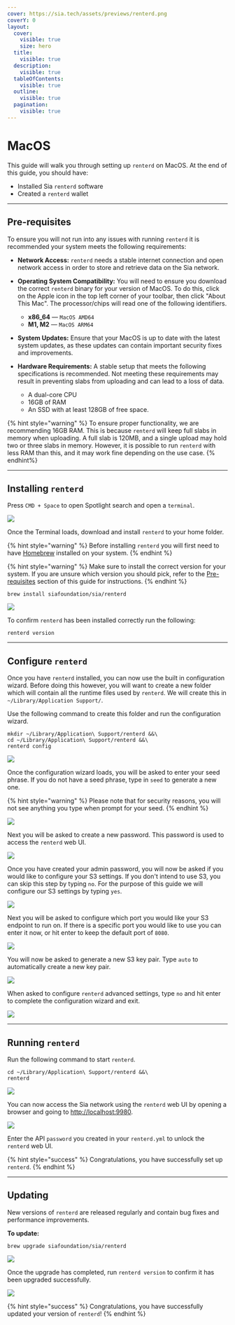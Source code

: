 ```yaml
---
cover: https://sia.tech/assets/previews/renterd.png
coverY: 0
layout:
  cover:
    visible: true
    size: hero
  title:
    visible: true
  description:
    visible: true
  tableOfContents:
    visible: true
  outline:
    visible: true
  pagination:
    visible: true
---
```


# MacOS

This guide will walk you through setting up `renterd` on MacOS. At the end of this guide, you should have:

* Installed Sia `renterd` software
* Created a `renterd` wallet

---

## Pre-requisites

To ensure you will not run into any issues with running `renterd` it is recommended your system meets the following requirements:

* **Network Access:**
  `renterd` needs a stable internet connection and open network access in order to store and retrieve data on the Sia network.

* **Operating System Compatibility:**
  You will need to ensure you download the correct `renterd` binary for your version of MacOS. To do this, click on the Apple icon in the top left corner of your toolbar, then click "About This Mac". The processor/chips will read one of the following identifiers.

  - **x86_64** — `MacOS AMD64`
  - **M1, M2** — `MacOS ARM64`

* **System Updates:** Ensure that your MacOS is up to date with the latest system updates, as these updates can contain important security fixes and improvements.

* **Hardware Requirements:**
  A stable setup that meets the following specifications is recommended. Not meeting these requirements may result in preventing slabs from uploading and can lead to a loss of data.

  - A dual-core CPU
  - 16GB of RAM
  - An SSD with at least 128GB of free space.

{% hint style="warning" %}
To ensure proper functionality, we are recommending 16GB RAM. This is because `renterd` will keep full slabs in memory when uploading. A full slab is 120MB, and a single upload may hold two or three slabs in memory. However, it is possible to run `renterd` with less RAM than this, and it may work fine depending on the use case.
{% endhint%}

---

## Installing `renterd`

Press `CMD + Space` to open Spotlight search and open a `terminal`.

![](../../.gitbook/assets/renterd-install-screenshots/macos/00-renterd-run-terminal.png)

Once the Terminal loads, download and install `renterd` to your home folder.

{% hint style="warning" %}
Before installing `renterd` you will first need to have [Homebrew](https://brew.sh/) installed on your system.
{% endhint %}

{% hint style="warning" %}
Make sure to install the correct version for your system. If you are unsure which version you should pick, refer to the [Pre-requisites](#pre-requisites) section of this guide for instructions.
{% endhint %}

```console
brew install siafoundation/sia/renterd
```

![](../../.gitbook/assets/renterd-install-screenshots/macos/01-renterd-brew-install.png)

To confirm `renterd` has been installed correctly run the following:
```
renterd version
``` 

---

## Configure `renterd`

Once you have `renterd` installed, you can now use the built in configuration wizard. Before doing this however, you will want to create a new folder which will contain all the runtime files used by `renterd`. We will create this in `~/Library/Application Support/`.

Use the following command to create this folder and run the configuration wizard.

```
mkdir ~/Library/Application\ Support/renterd &&\
cd ~/Library/Application\ Support/renterd &&\
renterd config
```
![](../../.gitbook/assets/renterd-install-screenshots/macos/02-renterd-config.png)

Once the configuration wizard loads, you will be asked to enter your seed phrase. If you do not have a seed phrase, type in `seed` to generate a new one.

{% hint style="warning" %}
Please note that for security reasons, you will not see anything you type when prompt for your seed.
{% endhint %}

![](../../.gitbook/assets/renterd-install-screenshots/macos/03-renterd-config-seed.png)

Next you will be asked to create a new password. This password is used to access the `renterd` web UI.

![](../../.gitbook/assets/renterd-install-screenshots/macos/04-renterd-admin-password.png)

Once you have created your admin password, you will now be asked if you would like to configure your S3 settings. If you don't intend to use S3, you can skip this step by typing `no`. For the purpose of this guide we will configure our S3 settings by typing `yes`.

![](../../.gitbook/assets/renterd-install-screenshots/macos/05-renterd-config-s3.png)

Next you will be asked to configure which port you would like your S3 endpoint to run on. If there is a specific port you would like to use you can enter it now, or hit enter to keep the default port of `8080`.

![](../../.gitbook/assets/renterd-install-screenshots/macos/06-renterd-config-s3-endpoint.png)

You will now be asked to generate a new S3 key pair. Type `auto` to automatically create a new key pair.

![](../../.gitbook/assets/renterd-install-screenshots/macos/07-renterd-config-s3-gen-keypair.png)

When asked to configure `renterd` advanced settings, type `no` and hit enter to complete the configuration wizard and exit.

![](../../.gitbook/assets/renterd-install-screenshots/macos/08-renterd-config-s3-advanced.png)

---

## Running `renterd`

Run the following command to start `renterd`.

```console
cd ~/Library/Application\ Support/renterd &&\
renterd
```

![](../../.gitbook/assets/renterd-install-screenshots/macos/09-renterd-success.png)

You can now access the Sia network using the `renterd` web UI by opening a browser and going to [http://localhost:9980](http://localhost:9980/).


![](../../.gitbook/assets/renterd-install-screenshots/macos/10-renterd-webui.png)

Enter the API `password` you created in your `renterd.yml` to unlock the `renterd` web UI.

{% hint style="success" %}
Congratulations, you have successfully set up `renterd`.
{% endhint %}

---

## Updating

New versions of `renterd` are released regularly and contain bug fixes and performance improvements.

**To update:**

```
brew upgrade siafoundation/sia/renterd
```

![](../../.gitbook/assets/renterd-install-screenshots/macos/11-renterd-upgrade.png)

Once the upgrade has completed, run `renterd version` to confirm it has been upgraded successfully.

![](../../.gitbook/assets/renterd-install-screenshots/macos/12-renterd-confirm-upgrade.png)

{% hint style="success" %}
Congratulations, you have successfully updated your version of `renterd`!
{% endhint %}
